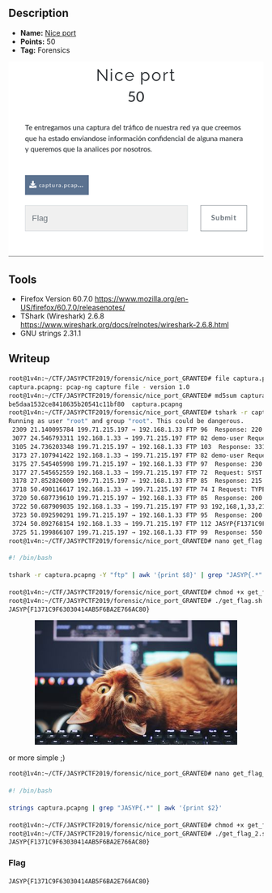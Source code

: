 ## Description
* **Name:** [Nice port](https://ctf.interferencias.tech/challenges#Nice%20port)
* **Points:** 50
* **Tag:** Forensics

<p align="center">
<img src="nice_port.png"/>
</p>

## Tools
* Firefox Version 60.7.0 https://www.mozilla.org/en-US/firefox/60.7.0/releasenotes/
* TShark (Wireshark) 2.6.8 https://www.wireshark.org/docs/relnotes/wireshark-2.6.8.html
* GNU strings 2.31.1

## Writeup
```bash
root@1v4n:~/CTF/JASYPCTF2019/forensic/nice_port_GRANTED# file captura.pcapng
captura.pcapng: pcap-ng capture file - version 1.0
root@1v4n:~/CTF/JASYPCTF2019/forensic/nice_port_GRANTED# md5sum captura.pcapng
be5daa1532ce8418635b20541c11bf80  captura.pcapng
root@1v4n:~/CTF/JASYPCTF2019/forensic/nice_port_GRANTED# tshark -r captura.pcapng -Y "ftp"
Running as user "root" and group "root". This could be dangerous.
 2309 21.140095784 199.71.215.197 → 192.168.1.33 FTP 96  Response: 220 Wing FTP Server ready...
 3077 24.546793311 192.168.1.33 → 199.71.215.197 FTP 82 demo-user Request: USER demo-user
 3105 24.736203348 199.71.215.197 → 192.168.1.33 FTP 103  Response: 331 Password required for demo-user
 3173 27.107941422 192.168.1.33 → 199.71.215.197 FTP 82 demo-user Request: PASS demo-user
 3175 27.545405998 199.71.215.197 → 192.168.1.33 FTP 97  Response: 230 User demo-user logged in.
 3177 27.545652559 192.168.1.33 → 199.71.215.197 FTP 72  Request: SYST
 3178 27.852826009 199.71.215.197 → 192.168.1.33 FTP 85  Response: 215 UNIX Type: L8
 3718 50.490116617 192.168.1.33 → 199.71.215.197 FTP 74 I Request: TYPE I
 3720 50.687739610 199.71.215.197 → 192.168.1.33 FTP 85  Response: 200 Type set to I
 3722 50.687909035 192.168.1.33 → 199.71.215.197 FTP 93 192,168,1,33,216,115 Request: PORT 192,168,1,33,216,115
 3723 50.892590291 199.71.215.197 → 192.168.1.33 FTP 95  Response: 200 Port command successful
 3724 50.892768154 192.168.1.33 → 199.71.215.197 FTP 112 JASYP{F1371C9F63030414AB5F6BA2E766AC80} Request: STOR JASYP{F1371C9F63030414AB5F6BA2E766AC80}
 3725 51.199866107 199.71.215.197 → 192.168.1.33 FTP 99  Response: 550 Cannot STOR. No permission.
root@1v4n:~/CTF/JASYPCTF2019/forensic/nice_port_GRANTED# nano get_flag.sh

#! /bin/bash

tshark -r captura.pcapng -Y "ftp" | awk '{print $8}' | grep "JASYP{.*"

root@1v4n:~/CTF/JASYPCTF2019/forensic/nice_port_GRANTED# chmod +x get_flag.sh
root@1v4n:~/CTF/JASYPCTF2019/forensic/nice_port_GRANTED# ./get_flag.sh
JASYP{F1371C9F63030414AB5F6BA2E766AC80}
```

<p align="center">
<img src="strings_nice_port.png"/>
</p>

or more simple ;)

```bash
root@1v4n:~/CTF/JASYPCTF2019/forensic/nice_port_GRANTED# nano get_flag_2.sh

#! /bin/bash

strings captura.pcapng | grep "JASYP{.*" | awk '{print $2}'

root@1v4n:~/CTF/JASYPCTF2019/forensic/nice_port_GRANTED# chmod +x get_flag_2.sh
root@1v4n:~/CTF/JASYPCTF2019/forensic/nice_port_GRANTED# ./get_flag_2.sh
JASYP{F1371C9F63030414AB5F6BA2E766AC80}
```

### Flag

`JASYP{F1371C9F63030414AB5F6BA2E766AC80}`

